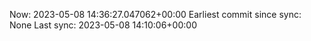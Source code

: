 Now: 2023-05-08 14:36:27.047062+00:00 Earliest commit since sync: None Last sync: 2023-05-08 14:10:06+00:00
